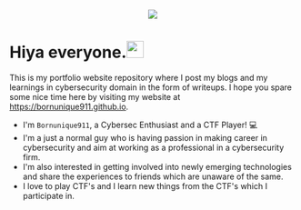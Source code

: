 <h1 align="center">
  <a href="https://git.io/typing-svg">
    <img src="https://readme-typing-svg.herokuapp.com?size=40&width=500&height=60&lines=H3110+H4x0r$" style="display: inline ">
  </a>
</h1>

# Hiya everyone.<img src="https://raw.githubusercontent.com/aemmadi/aemmadi/master/wave.gif" height="30px">
This is my portfolio website repository where I post my blogs and my learnings in cybersecurity domain in the form of writeups. I hope you spare some nice time here by visiting my website at https://bornunique911.github.io. <br>
* I'm `Bornunique911`, a Cybersec Enthusiast and a CTF Player! 💻 <br>
* I'm a just a normal guy who is having passion in making career in cybersecurity and aim at working as a professional in a cybersecurity firm.<br>
* I'm also interested in getting involved into newly emerging technologies and share the experiences to friends which are unaware of the same.<br>
* I love to play CTF's and I learn new things from the CTF's which I participate in.